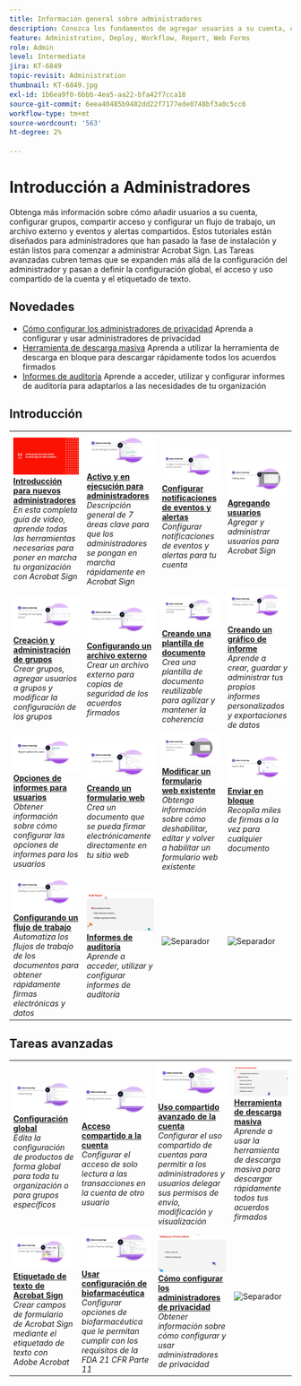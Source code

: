 ```yaml
---
title: Información general sobre administradores
description: Conozca los fundamentos de agregar usuarios a su cuenta, configurar grupos, compartir acceso y configurar un flujo de trabajo, un archivo externo y eventos y alertas compartidos
feature: Administration, Deploy, Workflow, Report, Web Forms
role: Admin
level: Intermediate
jira: KT-6849
topic-revisit: Administration
thumbnail: KT-6849.jpg
exl-id: 1b6ea9f0-6bbb-4ea5-aa22-bfa42f7cca18
source-git-commit: 6eea40485b9482dd22f7177ede0748bf3a0c5cc6
workflow-type: tm+mt
source-wordcount: '563'
ht-degree: 2%

---
```


# Introducción a Administradores

Obtenga más información sobre cómo añadir usuarios a su cuenta, configurar grupos, compartir acceso y configurar un flujo de trabajo, un archivo externo y eventos y alertas compartidos. Estos tutoriales están diseñados para administradores que han pasado la fase de instalación y están listos para comenzar a administrar Acrobat Sign. Las Tareas avanzadas cubren temas que se expanden más allá de la configuración del administrador y pasan a definir la configuración global, el acceso y uso compartido de la cuenta y el etiquetado de texto.

## Novedades

* [Cómo configurar los administradores de privacidad](privacy.md)
Aprenda a configurar y usar administradores de privacidad
* [Herramienta de descarga masiva](bulk-download-tool.md)
Aprenda a utilizar la herramienta de descarga en bloque para descargar rápidamente todos los acuerdos firmados
* [Informes de auditoría](audit-reports.md)
Aprende a acceder, utilizar y configurar informes de auditoría para adaptarlos a las necesidades de tu organización


## Introducción

<table style="table-layout:fixed">
<tr>
  <td>
    <a href="get-started-admin.md">
      <img alt="Primeros pasos para nuevos administradores" src="../assets/Gettingstartedadmin_1280.png" />
    </a>
    <div>
    <a href="get-started-admin.md"><strong>Introducción para nuevos administradores</strong></a>
    </div>
    <em>En esta completa guía de vídeo, aprende todas las herramientas necesarias para poner en marcha tu organización con Acrobat Sign</em>
    <br>
  </td>
  <td>
    <a href="up-and-running-admin.md">
      <img alt="En marcha para administradores" src="../assets/Up-Running.png" />
    </a>
    <div>
    <a href="up-and-running-admin.md"><strong>Activo y en ejecución para administradores</strong></a>
    </div>
    <em>Descripción general de 7 áreas clave para que los administradores se pongan en marcha rápidamente en Acrobat Sign</em>
    <br>
  </td>
  <td>
    <a href="set-up-shared-events-and-alert.md">
      <img alt="Configuración de alertas y eventos compartidos" src="../assets/Notifications_1280.png" />
    </a>
    <div>
    <a href="set-up-shared-events-and-alert.md"><strong>Configurar notificaciones de eventos y alertas</strong></a>
    </div>
    <em>Configurar notificaciones de eventos y alertas para tu cuenta</em>
    <br>
  </td>
  <td>
    <a href="add-users-to-your-account.md">
      <img alt="Agregación de usuarios" src="../assets/Adding-Users.png" />
    </a>
    <div>
    <a href="add-users-to-your-account.md"><strong>Agregando usuarios</strong></a>
    </div>
    <em>Agregar y administrar usuarios para Acrobat Sign</em>
    <br>
  </td>
</tr>
<tr>
 <td>
    <a href="create-and-manage-groups.md">
      <img alt="Creación y gestión de grupos" src="../assets/Creating-Groups.png" />
    </a>
    <div>
    <a href="create-and-manage-groups.md"><strong>Creación y administración de grupos</strong></a>
    </div>
    <em>Crear grupos, agregar usuarios a grupos y modificar la configuración de los grupos</em>
    <br>
  </td>
  <td>
    <a href="set-up-your-external-archive.md">
      <img alt="Configuración de un archivo externo" src="../assets/ExternalArchive.png" />
    </a>
    <div>
    <a href="set-up-your-external-archive.md"><strong>Configurando un archivo externo</strong></a>
    </div>
    <em>Crear un archivo externo para copias de seguridad de los acuerdos firmados</em>
    <br>
  </td>
  <td>
    <a href="../sign-advanced-users/create-a-template.md">
      <img alt="Creación de una plantilla de documento" src="../assets/Template.png" />
    </a>
    <div>
    <a href="../sign-advanced-users/create-a-template.md"><strong>Creando una plantilla de documento</strong></a>
    </div>
    <em>Crea una plantilla de documento reutilizable para agilizar y mantener la coherencia</em>
    <br>
  </td>
  <td>
    <a href="create-a-report.md">
      <img alt="Creación de un gráfico de informe" src="../assets/Reportchart.png" />
    </a>
    <div>
    <a href="create-a-report.md"><strong>Creando un gráfico de informe</strong></a>
    </div>
    <em>Aprende a crear, guardar y administrar tus propios informes personalizados y exportaciones de datos</em>
    <br>
  </td>
</tr>
<tr>
  <td>
    <a href="report-options.md">
      <img alt="Opciones de informes para usuarios" src="../assets/report-options.png" />
    </a>
    <div>
    <a href="report-options.md"><strong>Opciones de informes para usuarios</strong></a>
    </div>
    <em>Obtener información sobre cómo configurar las opciones de informes para los usuarios</em>
    <br>
  </td>
  <td>
    <a href="../sign-advanced-users/webform.md">
      <img alt="Creación de un formulario web" src="../assets/Webform.png" />
    </a>
    <div>
    <a href="../sign-advanced-users/webform.md"><strong>Creando un formulario web</strong></a>
    </div>
    <em>Crea un documento que se pueda firmar electrónicamente directamente en tu sitio web</em>
    <br>
  </td>
  <td>
    <a href="../sign-advanced-users/modify-webform.md">
      <img alt="Modificar un formulario web existente" src="../assets/Modifywebform.png" />
    </a>
    <div>
    <a href="../sign-advanced-users/modify-webform.md"><strong>Modificar un formulario web existente</strong></a>
    </div>
    <em>Obtenga información sobre cómo deshabilitar, editar y volver a habilitar un formulario web existente</em>
    <br>
  </td>
  <td>
    <a href="../sign-advanced-users/megasign.md">
      <img alt="Enviar en bloque" src="../assets/send-in-bulk.png" />
    </a>
    <div>
    <a href="../sign-advanced-users/megasign.md"><strong>Enviar en bloque</strong></a>
    </div>
    <em>Recopila miles de firmas a la vez para cualquier documento</em>
    <br>
  </td>
</tr>
<tr>
  <td>
    <a href="building-a-custom-workflow.md">
      <img alt="Configuración de un flujo de trabajo" src="../assets/BuildingWorkflow.png" />
    </a>
    <div>
    <a href="building-a-custom-workflow.md"><strong>Configurando un flujo de trabajo</strong></a>
    </div>
    <em>Automatiza los flujos de trabajo de los documentos para obtener rápidamente firmas electrónicas y datos</em>
    <br>
  </td>
  <td>
    <a href="audit-reports.md">
      <img alt="Informes de auditoría" src="../assets/audit-reports-configure.png" />
    </a>
    <div>
    <a href="audit-reports.md"><strong>Informes de auditoría</strong></a>
    </div>
    <em>Aprende a acceder, utilizar y configurar informes de auditoría</em>
    <br>
  </td>
  <td>
    <img alt="Separador" src="../assets/Grayspacer.png" />
    <div>
    <br>
  </td>
  <td>
    <img alt="Separador" src="../assets/Grayspacer.png" />
    <div>
    <br>
  </td>
</table>

## Tareas avanzadas

<table style="table-layout:fixed">
<tr>
  <td>
    <a href="learn-about-global-settings.md">
      <img alt="Configuración global" src="../assets/GlobalSettings_1280.png">
    </a>
    <div>
    <a href="learn-about-global-settings.md"><strong>Configuración global</strong></a>
    </div>
    <em>Edita la configuración de productos de forma global para toda tu organización o para grupos específicos</em>
    <br>
  </td>
  <td>
    <a href="share-account-access.md">
      <img alt="Acceso a la cuenta compartida" src="../assets/SharingAccess.png" />
    </a>  
    <div>
    <a href="share-account-access.md"><strong>Acceso compartido a la cuenta</strong></a>
    </div>
    <em>Configurar el acceso de solo lectura a las transacciones en la cuenta de otro usuario</em>
    <br>
  </td>
  <td>
    <a href="advanced-account-sharing.md">
      <img alt="Uso compartido avanzado de cuentas" src="../assets/AdvancedSharing_1280.png" />
    </a>
    <div>
    <a href="advanced-account-sharing.md"><strong>Uso compartido avanzado de la cuenta</strong></a>
    </div>
    <em>Configurar el uso compartido de cuentas para permitir a los administradores y usuarios delegar sus permisos de envío, modificación y visualización</em>
    <br>
  </td>
  <td>
    <a href="bulk-download-tool.md">
      <img alt="Herramienta de descarga masiva" src="../assets/bulk-download-tool.png" />
    </a>
    <div>
    <a href="bulk-download-tool.md"><strong>Herramienta de descarga masiva</strong></a>
    </div>
    <em>Aprende a usar la herramienta de descarga masiva para descargar rápidamente todos tus acuerdos firmados</em>
    <br>
  </td> 
</tr>
<tr>
   <td>
     <a href="../sign-advanced-users/adobe-sign-text-tagging.md">
      <img alt="Etiquetado de texto de Acrobat Sign" src="../assets/Text-Tagging.png" />
    </a>
    <div>
    <a href="../sign-advanced-users/adobe-sign-text-tagging.md"><strong>Etiquetado de texto de Acrobat Sign</strong></a>
    <div>
    <em>Crear campos de formulario de Acrobat Sign mediante el etiquetado de texto con Adobe Acrobat</em>
    <br>
  </td>
  <td>
    <a href="use-bio-pharma-settings.md">
      <img alt="Uso de la configuración de biofarmacéutica" src="../assets/Bio_1280.png" />
    </a>
    <div>
    <a href="use-bio-pharma-settings.md"><strong>Usar configuración de biofarmacéutica</strong></a>
    </div>
    <em>Configurar opciones de biofarmacéutica que le permitan cumplir con los requisitos de la FDA 21 CFR Parte 11</em>
    <br>
  </td>
  <td>
    <a href="privacy.md">
      <img alt="Cómo configurar el administrador de privacidad" src="../assets/privacy.png" />
    </a>
    <div>
    <a href="privacy.md"><strong>Cómo configurar los administradores de privacidad</strong></a>
    </div>
    <em>Obtener información sobre cómo configurar y usar administradores de privacidad</em>
    <br>
  </td>
  <td>
    <img alt="Separador" src="../assets/Grayspacer.png" />
    <div>
    <br>
  </td>
</tr>
</table>
